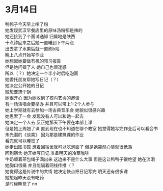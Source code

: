 # 3月14日  
鸭鸭子今天早上嗦了粉  
她发现武汉早餐店里的原味汤粉都是辣的  
她还接到了个面试通知  归属地是陕西  
十点钟回来之后她一直睡到下午两点  
出去拿了水果后就一直刷b站  
晚上八点开始写作业  
她想起她要做有机的预习报告  
但是她问错了人 她自己也很迷惑  
所以（？）她决定一个半小时后吃泡面  
她委托朋友帮她写日记（？）  
她决定公开她的日记  
她想要搞个锅  
她很开心  因为她收到了校内艺协的邀请  
有一场演唱会要举办  并且可以带上1-2个人参与  
她上学期就有去参加一场古典音乐会  她貌似很感兴趣  
她思索了一会  发现没有人可以和她一起去  
她决定一个人去  反正她那天下午要在本部上课  
但是她上周翘了课  直到现在也不知道在哪个教室
她觉得她写完作业后可以看会书  
朱光潜的《谈美》  因为那是建筑课的作业  
看完就可以睡觉了  
她走出图书馆  想着回宿舍就可以吃泡面了
但是她突然心情就很低落  
回到宿舍
她开始写日记  准备明天的冷萃咖啡  
牛奶顺着茶包绳子滴出来  这边来不是什么大事
但是这让鸭鸭子很绝望  她在流泪  
她胸口很痛  并且能隔着网线传播（？  
她觉得这是传说中的共情
她决定快点把日记写完  明天还有很多课  
她想起昨天没有吃药  
是时候睡觉了 nn  
